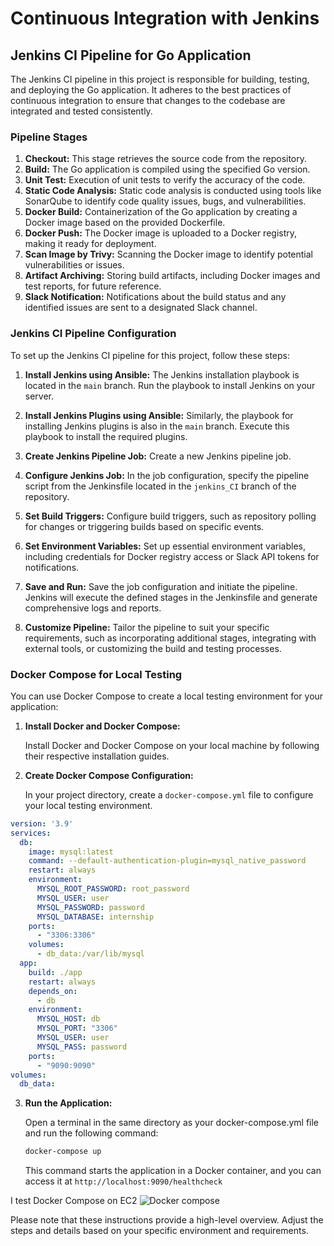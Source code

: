 # Continuous Integration with Jenkins

## Jenkins CI Pipeline for Go Application

The Jenkins CI pipeline in this project is responsible for building, testing, and deploying the Go application. It adheres to the best practices of continuous integration to ensure that changes to the codebase are integrated and tested consistently.

### Pipeline Stages

1. **Checkout:** This stage retrieves the source code from the repository.
2. **Build:** The Go application is compiled using the specified Go version.
3. **Unit Test:** Execution of unit tests to verify the accuracy of the code.
4. **Static Code Analysis:** Static code analysis is conducted using tools like SonarQube to identify code quality issues, bugs, and vulnerabilities.
5. **Docker Build:** Containerization of the Go application by creating a Docker image based on the provided Dockerfile.
6. **Docker Push:** The Docker image is uploaded to a Docker registry, making it ready for deployment.
7. **Scan Image by Trivy:** Scanning the Docker image to identify potential vulnerabilities or issues.
8. **Artifact Archiving:** Storing build artifacts, including Docker images and test reports, for future reference.
9. **Slack Notification:** Notifications about the build status and any identified issues are sent to a designated Slack channel.

### Jenkins CI Pipeline Configuration

To set up the Jenkins CI pipeline for this project, follow these steps:


1. **Install Jenkins using Ansible:** The Jenkins installation playbook is located in the `main` branch. Run the playbook to install Jenkins on your server.

2. **Install Jenkins Plugins using Ansible:** Similarly, the playbook for installing Jenkins plugins is also in the `main` branch. Execute this playbook to install the required plugins.

3. **Create Jenkins Pipeline Job:** Create a new Jenkins pipeline job.

4. **Configure Jenkins Job:** In the job configuration, specify the pipeline script from the Jenkinsfile located in the `jenkins_CI` branch of the repository.

5. **Set Build Triggers:** Configure build triggers, such as repository polling for changes or triggering builds based on specific events.

6. **Set Environment Variables:** Set up essential environment variables, including credentials for Docker registry access or Slack API tokens for notifications.

7. **Save and Run:** Save the job configuration and initiate the pipeline. Jenkins will execute the defined stages in the Jenkinsfile and generate comprehensive logs and reports.

8. **Customize Pipeline:** Tailor the pipeline to suit your specific requirements, such as incorporating additional stages, integrating with external tools, or customizing the build and testing processes.



### Docker Compose for Local Testing

You can use Docker Compose to create a local testing environment for your application:

1. **Install Docker and Docker Compose:**

   Install Docker and Docker Compose on your local machine by following their respective installation guides.

2. **Create Docker Compose Configuration:**

   In your project directory, create a `docker-compose.yml` file to configure your local testing environment.

```yaml
version: '3.9'
services:
  db:
    image: mysql:latest
    command: --default-authentication-plugin=mysql_native_password
    restart: always
    environment:
      MYSQL_ROOT_PASSWORD: root_password
      MYSQL_USER: user
      MYSQL_PASSWORD: password
      MYSQL_DATABASE: internship
    ports:
      - "3306:3306"
    volumes:
      - db_data:/var/lib/mysql
  app:
    build: ./app
    restart: always
    depends_on:
      - db
    environment:
      MYSQL_HOST: db
      MYSQL_PORT: "3306"
      MYSQL_USER: user
      MYSQL_PASS: password
    ports:
      - "9090:9090"
volumes:
  db_data:
```

3. **Run the Application:**

   Open a terminal in the same directory as your docker-compose.yml file and run the following command:
   ```bash
   docker-compose up
   ```
   This command starts the application in a Docker container, and you can access it at 
`http://localhost:9090/healthcheck`

I test Docker Compose on EC2
![Docker compose](../main/screenshots/docker-compose.png)

Please note that these instructions provide a high-level overview. Adjust the steps and details based on your specific environment and requirements.

<!-- Feel free to use this updated content in your project's `README.md` file. -->
